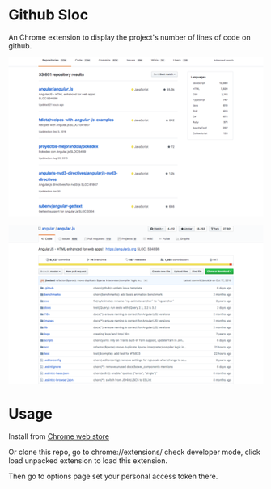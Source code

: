 # Github Sloc

An Chrome extension to display the project's number of lines of code on github.

![snapshots](images/snapshots/snapshot.png)

![snapshots](images/snapshots/snapshot2.png)

# Usage

Install from [Chrome web store](https://chrome.google.com/webstore/detail/github-sloc/fkjjjamhihnjmihibcmdnianbcbccpnn)

Or clone this repo, go to chrome://extensions/ check developer mode, click load unpacked extension to load this extension.

Then go to options page set your personal access token there.